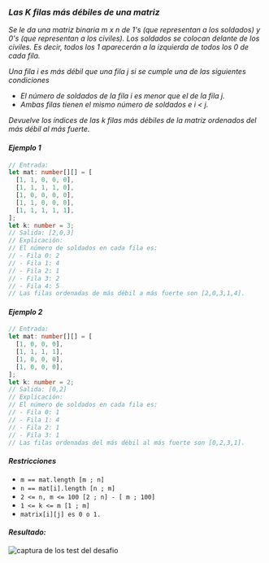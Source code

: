 ### _Las K filas más débiles de una matriz_

_Se le da una matriz binaria m x n de 1's (que representan a los soldados) y 0's (que representan a los civiles). Los soldados se colocan delante de los civiles. Es decir, todos los 1 aparecerán a la izquierda de todos los 0 de cada fila._

_Una fila i es más débil que una fila j si se cumple una de las siguientes condiciones_

- _El número de soldados de la fila i es menor que el de la fila j._
- _Ambas filas tienen el mismo número de soldados e i < j._

_Devuelve los índices de las k filas más débiles de la matriz ordenados del más débil al más fuerte._

#### _Ejemplo 1_

```typescript
// Entrada:
let mat: number[][] = [
  [1, 1, 0, 0, 0],
  [1, 1, 1, 1, 0],
  [1, 0, 0, 0, 0],
  [1, 1, 0, 0, 0],
  [1, 1, 1, 1, 1],
];
let k: number = 3;
// Salida: [2,0,3]
// Explicación:
// El número de soldados en cada fila es:
// - Fila 0: 2
// - Fila 1: 4
// - Fila 2: 1
// - Fila 3: 2
// - Fila 4: 5
// Las filas ordenadas de más débil a más fuerte son [2,0,3,1,4].
```

#### _Ejemplo 2_

```typescript
// Entrada:
let mat: number[][] = [
  [1, 0, 0, 0],
  [1, 1, 1, 1],
  [1, 0, 0, 0],
  [1, 0, 0, 0],
];
let k: number = 2;
// Salida: [0,2]
// Explicación:
// El número de soldados en cada fila es:
// - Fila 0: 1
// - Fila 1: 4
// - Fila 2: 1
// - Fila 3: 1
// Las filas ordenadas del más débil al más fuerte son [0,2,3,1].
```

#### _Restricciones_

- `m == mat.length [m ; n]`
- `n == mat[i].length [n ; m]`
- `2 <= n, m <= 100 [2 ; n] - [ m ; 100] `
- `1 <= k <= m [1 ; m] `
- `matrix[i][j] es 0 o 1.`

#### _Resultado:_

![captura de los test del desafio](https://github.com/jean-carlos-19/leetcode/blob/master/captura/challengue-9-1.png)
